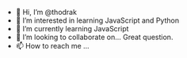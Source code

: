 - 👋 Hi, I’m @thodrak
- 👀 I’m interested in learning JavaScript and Python
- 🌱 I’m currently learning JavaScript
- 💞️ I’m looking to collaborate on... Great question.
- 📫 How to reach me ...

<!---
thodrak/thodrak is a ✨ special ✨ repository because its `README.md` (this file) appears on your GitHub profile.
You can click the Preview link to take a look at your changes.
--->
